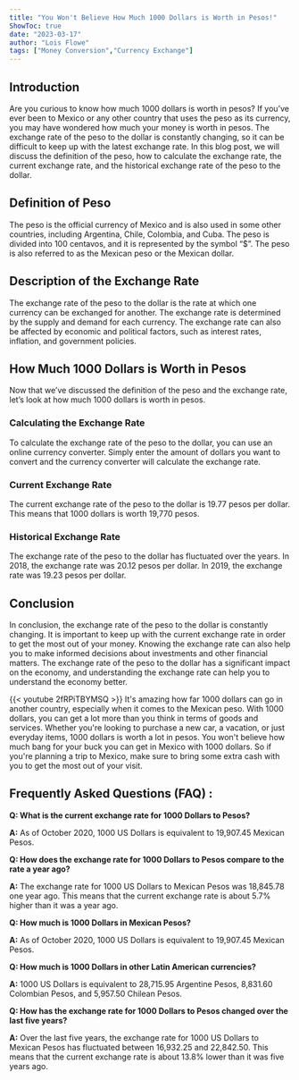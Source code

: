 ```yaml
---
title: "You Won't Believe How Much 1000 Dollars is Worth in Pesos!"
ShowToc: true 
date: "2023-03-17"
author: "Lois Flowe" 
tags: ["Money Conversion","Currency Exchange"]
---
```

## Introduction

Are you curious to know how much 1000 dollars is worth in pesos? If you’ve ever been to Mexico or any other country that uses the peso as its currency, you may have wondered how much your money is worth in pesos. The exchange rate of the peso to the dollar is constantly changing, so it can be difficult to keep up with the latest exchange rate. In this blog post, we will discuss the definition of the peso, how to calculate the exchange rate, the current exchange rate, and the historical exchange rate of the peso to the dollar. 

## Definition of Peso

The peso is the official currency of Mexico and is also used in some other countries, including Argentina, Chile, Colombia, and Cuba. The peso is divided into 100 centavos, and it is represented by the symbol “$”. The peso is also referred to as the Mexican peso or the Mexican dollar. 

## Description of the Exchange Rate

The exchange rate of the peso to the dollar is the rate at which one currency can be exchanged for another. The exchange rate is determined by the supply and demand for each currency. The exchange rate can also be affected by economic and political factors, such as interest rates, inflation, and government policies. 

## How Much 1000 Dollars is Worth in Pesos

Now that we’ve discussed the definition of the peso and the exchange rate, let’s look at how much 1000 dollars is worth in pesos. 

### Calculating the Exchange Rate

To calculate the exchange rate of the peso to the dollar, you can use an online currency converter. Simply enter the amount of dollars you want to convert and the currency converter will calculate the exchange rate. 

### Current Exchange Rate

The current exchange rate of the peso to the dollar is 19.77 pesos per dollar. This means that 1000 dollars is worth 19,770 pesos. 

### Historical Exchange Rate

The exchange rate of the peso to the dollar has fluctuated over the years. In 2018, the exchange rate was 20.12 pesos per dollar. In 2019, the exchange rate was 19.23 pesos per dollar. 

## Conclusion

In conclusion, the exchange rate of the peso to the dollar is constantly changing. It is important to keep up with the current exchange rate in order to get the most out of your money. Knowing the exchange rate can also help you to make informed decisions about investments and other financial matters. The exchange rate of the peso to the dollar has a significant impact on the economy, and understanding the exchange rate can help you to understand the economy better.

{{< youtube 2fRPiTBYMSQ >}} 
It's amazing how far 1000 dollars can go in another country, especially when it comes to the Mexican peso. With 1000 dollars, you can get a lot more than you think in terms of goods and services. Whether you're looking to purchase a new car, a vacation, or just everyday items, 1000 dollars is worth a lot in pesos. You won't believe how much bang for your buck you can get in Mexico with 1000 dollars. So if you're planning a trip to Mexico, make sure to bring some extra cash with you to get the most out of your visit.

## Frequently Asked Questions (FAQ) :
**Q: What is the current exchange rate for 1000 Dollars to Pesos?**

**A:** As of October 2020, 1000 US Dollars is equivalent to 19,907.45 Mexican Pesos.

**Q: How does the exchange rate for 1000 Dollars to Pesos compare to the rate a year ago?**

**A:** The exchange rate for 1000 US Dollars to Mexican Pesos was 18,845.78 one year ago. This means that the current exchange rate is about 5.7% higher than it was a year ago.

**Q: How much is 1000 Dollars in Mexican Pesos?**

**A:** As of October 2020, 1000 US Dollars is equivalent to 19,907.45 Mexican Pesos.

**Q: How much is 1000 Dollars in other Latin American currencies?**

**A:** 1000 US Dollars is equivalent to 28,715.95 Argentine Pesos, 8,831.60 Colombian Pesos, and 5,957.50 Chilean Pesos.

**Q: How has the exchange rate for 1000 Dollars to Pesos changed over the last five years?**

**A:** Over the last five years, the exchange rate for 1000 US Dollars to Mexican Pesos has fluctuated between 16,932.25 and 22,842.50. This means that the current exchange rate is about 13.8% lower than it was five years ago.





